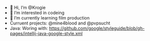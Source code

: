 - 👋 Hi, I’m @Krogie
- 👀 I’m interested in codeing
- 🌱 I’m currently learning film production
-  Curruent projects: @mine4blood and @pvpsucht
-  Java:
Woring with: https://github.com/google/styleguide/blob/gh-pages/intellij-java-google-style.xml
<!---
Krogie/Krogie is a ✨ special ✨ repository because its `README.md` (this file) appears on your GitHub profile.
You can click the Preview link to take a look at your changes.
--->
